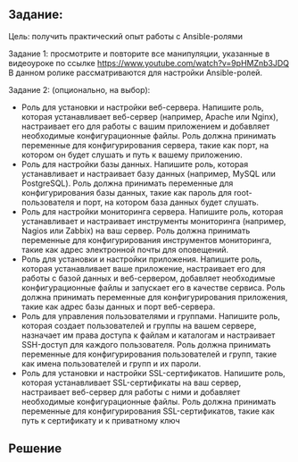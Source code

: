 ## Задание:
Цель: получить практический опыт работы c Ansible-ролями

Задание 1: просмотрите и повторите все манипуляции, указанные в
видеоуроке по ссылке
https://www.youtube.com/watch?v=9pHMZnb3JDQ
В данном ролике рассматриваются для настройки Ansible-ролей.

Задание 2: (опционально, на выбор):
- Роль для установки и настройки веб-сервера. Напишите роль, которая
устанавливает веб-сервер (например, Apache или Nginx), настраивает
его для работы с вашим приложением и добавляет необходимые
конфигурационные файлы. Роль должна принимать переменные для
конфигурирования сервера, такие как порт, на котором он будет
слушать и путь к вашему приложению.
- Роль для настройки базы данных. Напишите роль, которая
устанавливает и настраивает базу данных (например, MySQL или
PostgreSQL). Роль должна принимать переменные для
конфигурирования базы данных, такие как пароль для
root-пользователя и порт, на котором база данных будет слушать.
- Роль для настройки мониторинга сервера. Напишите роль, которая
устанавливает и настраивает инструменты мониторинга (например,
Nagios или Zabbix) на ваш сервер. Роль должна принимать переменные
для конфигурирования инструментов мониторинга, такие как адрес
электронной почты для оповещений.
- Роль для установки и настройки приложения. Напишите роль, которая
устанавливает ваше приложение, настраивает его для работы с базой
данных и веб-сервером, добавляет необходимые конфигурационные
файлы и запускает его в качестве сервиса. Роль должна принимать
переменные для конфигурирования приложения, такие как адрес базы
данных и порт веб-сервера.
- Роль для управления пользователями и группами. Напишите роль,
которая создает пользователей и группы на вашем сервере, назначает
им права доступа к файлам и каталогам и настраивает SSH-доступ для
каждого пользователя. Роль должна принимать переменные для
конфигурирования пользователей и групп, такие как имена
пользователей и групп и их пароли.
- Роль для установки и настройки SSL-сертификатов. Напишите роль,
которая устанавливает SSL-сертификаты на ваш сервер, настраивает
веб-сервер для работы с ними и добавляет необходимые
конфигурационные файлы. Роль должна принимать переменные для
конфигурирования SSL-сертификатов, такие как путь к сертификату и к
приватному ключ

## Решение
